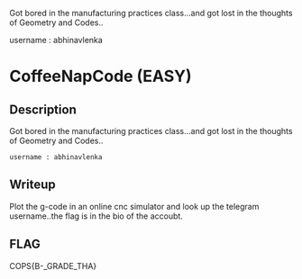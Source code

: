 Got bored in the manufacturing practices class...and got lost in the thoughts of Geometry and Codes..

username : abhinavlenka

# CoffeeNapCode (EASY)

## Description
Got bored in the manufacturing practices class...and got lost in the thoughts of Geometry and Codes..

```username : abhinavlenka```

## Writeup
Plot the g-code in an online cnc simulator and look up the telegram username..the flag is in the bio of the accoubt.

## FLAG
COPS{B-_GRADE_THA}
